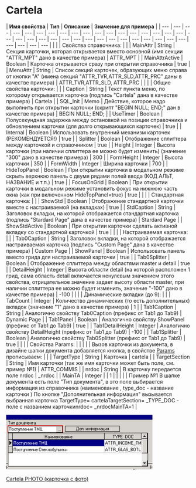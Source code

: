 # Cartela

| **Имя свойства**   | **Тип**  |  **Описание** | **Значение для примера**   |
| --- | --- | --- | --- | --- | --- | --- | --- | --- | --- | --- | --- | --- | --- | --- | --- | --- | --- | --- | --- | --- | --- | --- | --- | --- | --- | --- | --- | --- | --- | --- | --- | --- | --- | --- | --- | --- | --- |
|   |  |  Свойства справочника: |   |
| MainAttr |  String | Секция карточки, которая открывается вместо основной \(имя секции "ATTR\_MPT" дано в качестве примера\) | ATTR\_MPT |
| MainAttrActive |  Boolean | Карточка открывается сразу при открытии справочника | true |
| MenuAttr |  String | Список секций карточек, образующих меню справа от кнопки "А"  \(имена секций "ATTR\_TVR,ATTR\_SLD,ATTR\_PRC" даны в качестве примера\) | ATTR\_TVR,ATTR\_SLD, ATTR\_PRC |
|   |   |  Общие свойства карточки: |   |
| Caption |  String | Текст пункта меню, по которому открывается карточка \(подпись "Cartela" дана в качестве примера\) | Cartela |
| SQL\_Init |  Memo | Действие, которое надо выполнить при открытии карточки \(скрипт "BEGIN NULL; END;" дан в качестве примера\) | BEGIN NULL; END; |
| UseTimer |  Boolean | Полусекундная задержка между остановкой на позиции справочника и обновлением карточки \(для долго открывающихся карточек\) | true |
| Internal |  Boolean | Использовать внутренний механизм карточек \(РЕКОМЕНДУЕТСЯ!\) | true |
| Splitter |  Boolean | Отображение сплиттера между карточкой и справочником | true |
| Height |  Integer | Высота карточки \(при наличии сплиттера ее можно будет изменить\)  \(значение "300" дано в качестве примера\) | 300 |
| FormHeight |  Integer | Высота карточки | 350 |
| FormWidth |  Integer | Ширина карточки | 700 |
| HideTopPanel |  Boolean | При открытии карточки в модальном режиме скрыть верхнюю панель с двумя рядами полей ввода \(КОД АЛЬТ, НАЗВАНИЕ и т.п.\) |  true |
| FocusOnGrid |  Boolean | При открытии карточки в модальном режиме установить фокус на нижнюю часть окна \(как при включенном HideTopPanel=true\) | true |
|   |   |  Стандартная карточка: |   |
| ShowStd |  Boolean | Отображение стандартной карточки вместе с настраиваемой \(на вкладках\) | true |
| StdCaption |  String | Заголовок вкладки, на которой отображается стандартная карточка \(подпись "Stardard Page" дана в качестве примера\) | Stardard Page |
| ShowStdActive |  Boolean | При открытии карточки сделать активной вкладку со стандартной карточкой | true |
|   |   |  Настраиваемая карточка: |   |
| Tab0Caption |  String | Заголовок вкладки, на которой отображается настраиваемая карточка  \(подпись "Custom Page" дана в качестве примера\) | Custom Page |
| ShowPanel |  Boolean | Использовать панель вместо грида для настраиваемой карточки | true |
| Tab0Splitter |  Boolean | Отображение сплиттера между областями master и detail | true |
| DetailHeight |  Integer | Высота области detail \(на которой расположен 1 грид, сама область detail включается ненулевым значением этого свойства, отрицательное значение  задает высоту области master, при наличии сплиттера ее можно будет изменить, значение "-100" дано в качестве примера\) | -100 |
|   |   |  Динамические вкладки \(до 9\): |   |
| TabCount |  Integer | Количество динамических \(то есть дополнительных\) вкладок \(значение "1" дано в качестве примера\) | 1 |
| Tab1Caption |  String | Аналогично свойству Tab0Caption \(префикс от Tab1 до Tab9\) | Dynamic Page |
| Tab1Panel |  Boolean | Аналогично свойству ShowPanel \(префикс от Tab1 до Tab9\) | true |
| Tab1DetailHeight |  Integer | Аналогично свойству DetailHeight \(префикс от Tab1 до Tab9\) | -100 |
| Tab1Splitter |  Boolean | Аналогично свойству Tab0Splitter \(префикс от Tab1 до Tab9\) | true |
|   |   |  Свойства Params: |   |
|   |   | Вызов карточки из документа, в дизайне шапки документа добавляется кнопка, в свойстве [Params](http://wiki.bsoft.biz/xwiki/bin/view/%D0%A0%D0%B0%D0%B7%D1%80%D0%B0%D0%B1%D0%BE%D1%82%D0%BA%D0%B0/%D0%9A%D0%BD%D0%BE%D0%BF%D0%BA%D0%B0) прописываем: |   |
| TargetType |  String | Карточка | cartela |
| TargetSection |  String | Имя карточки  \(так же имя карточки может быть поле, см. пример №1\) | ATTR\_COMMIS |
| nrdoc |  String | В карточку передается поле nrdoc  | \_nrdoc |
| MainTA |  Integer |   | 1 |
|   |   |   | Пример №1 В шапке                            документа есть поле                                     "Тип документа", в это                                  поле выбирается     информация                                 из справочника \(наименование ,               type\_doc - название                    карточки \)                                     По кнопке "Дополнительная     информация" вызывается              выбранная карточка TargetType= cartelaTargetSection= \_TYPE\_DOC  - поле с  названием карточкиnrdoc= \_nrdocMainTA=1 |

![](../../../../.gitbook/assets/cartela_01.png)

 [Cartela PHOTO \(карточка с фото\)](http://wiki.bsoft.biz/xwiki/bin/view/%D0%A0%D0%B0%D0%B7%D1%80%D0%B0%D0%B1%D0%BE%D1%82%D0%BA%D0%B0/Cartela+PHOTO+%28%D0%BA%D0%B0%D1%80%D1%82%D0%BE%D1%87%D0%BA%D0%B0+%D1%81+%D1%84%D0%BE%D1%82%D0%BE%29)

